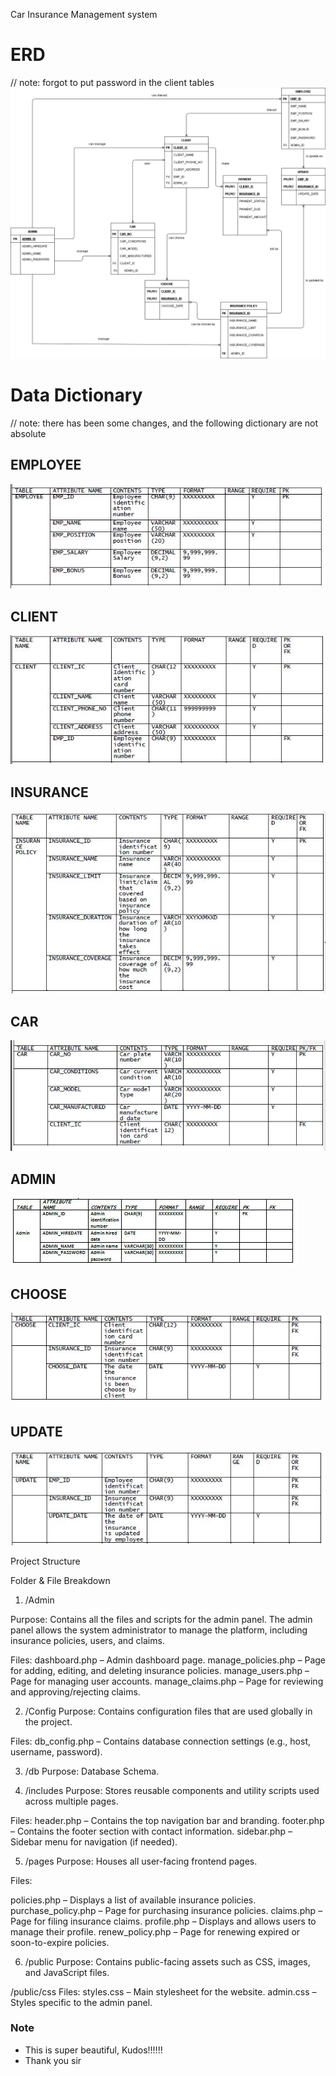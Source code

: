 Car Insurance Management system

# ERD

// note: forgot to put password in the client tables
![ERD](https://github.com/HyGlobalHD/car-insurance-web/blob/main/res/ERD%20LATEST%20FIXED.jpg?raw=true)

# Data Dictionary

// note: there has been some changes, and the following dictionary are not absolute

## EMPLOYEE

![EMPLOYEE](https://github.com/HyGlobalHD/car-insurance-web/blob/main/res/EMPLOYEE.JPG)

## CLIENT

![CLIENT](https://github.com/HyGlobalHD/car-insurance-web/blob/main/res/CLIENT.JPG)

## INSURANCE

![INSURANCE](https://github.com/HyGlobalHD/car-insurance-web/blob/main/res/INSURANCE.JPG)

## CAR

![CAR](https://github.com/HyGlobalHD/car-insurance-web/blob/main/res/CAR.JPG)

## ADMIN

![ADMIN](https://github.com/HyGlobalHD/car-insurance-web/blob/main/res/ADMIN.JPG)

## CHOOSE

![CHOOSE](https://github.com/HyGlobalHD/car-insurance-web/blob/main/res/CHOOSE.JPG)

## UPDATE

![UPDATE](https://github.com/HyGlobalHD/car-insurance-web/blob/main/res/UPDATE.JPG)

Project Structure

Folder & File Breakdown

1. /Admin

Purpose: Contains all the files and scripts for the admin panel. The admin panel allows the system administrator to manage the platform, including insurance policies, users, and claims.

Files:
dashboard.php – Admin dashboard page.
manage_policies.php – Page for adding, editing, and deleting insurance policies.
manage_users.php – Page for managing user accounts.
manage_claims.php – Page for reviewing and approving/rejecting claims.

2. /Config
   Purpose: Contains configuration files that are used globally in the project.

Files:
db_config.php – Contains database connection settings (e.g., host, username, password).

3. /db
   Purpose: Database Schema.

4. /includes
   Purpose: Stores reusable components and utility scripts used across multiple pages.

Files:
header.php – Contains the top navigation bar and branding.
footer.php – Contains the footer section with contact information.
sidebar.php – Sidebar menu for navigation (if needed).

5.  /pages
    Purpose: Houses all user-facing frontend pages.

Files:

policies.php – Displays a list of available insurance policies.
purchase_policy.php – Page for purchasing insurance policies.
claims.php – Page for filing insurance claims.
profile.php – Displays and allows users to manage their profile.
renew_policy.php – Page for renewing expired or soon-to-expire policies.

6.  /public
    Purpose: Contains public-facing assets such as CSS, images, and JavaScript files.

/public/css
Files:
styles.css – Main stylesheet for the website.
admin.css – Styles specific to the admin panel.

### Note
- This is super beautiful, Kudos!!!!!!
- Thank you sir